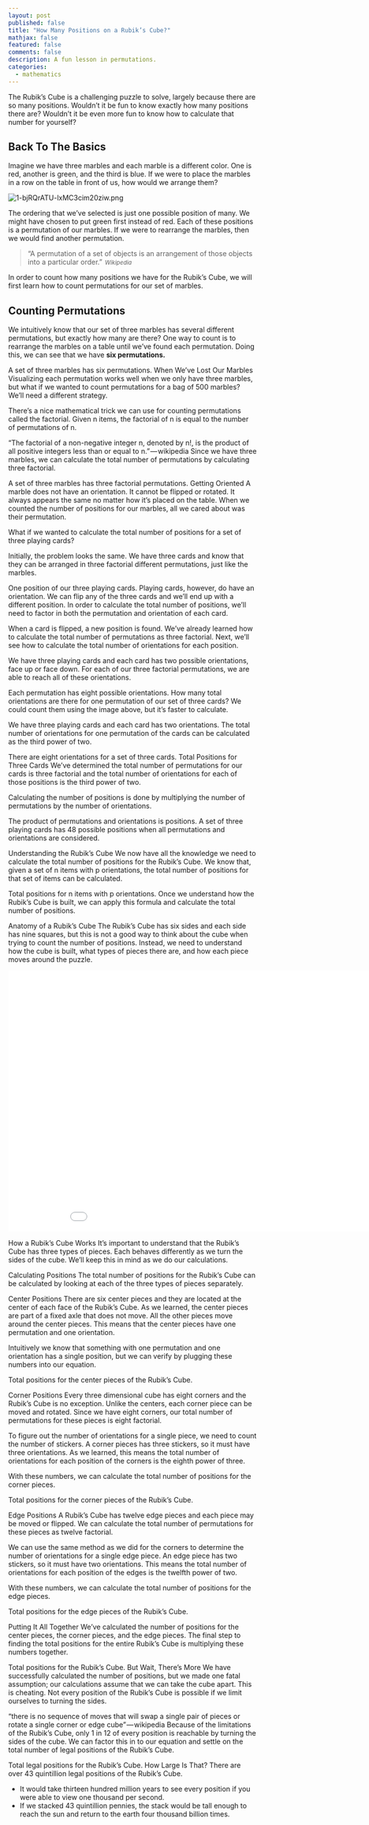```yaml
---
layout: post
published: false
title: "How Many Positions on a Rubik’s Cube?"
mathjax: false
featured: false
comments: false
description: A fun lesson in permutations.
categories: 
  - mathematics
---
```


The Rubik’s Cube is a challenging puzzle to solve, largely because there are so many positions. Wouldn’t it be fun to know exactly how many positions there are? Wouldn’t it be even more fun to know how to calculate that number for yourself?

## **Back To The Basics**

Imagine we have three marbles and each marble is a different color. One is red, another is green, and the third is blue. If we were to place the marbles in a row on the table in front of us, how would we arrange them?

![1-bjRQrATU-lxMC3cim20ziw.png](/images/1-bjRQrATU-lxMC3cim20ziw.png)

The ordering that we’ve selected is just one possible position of many. We might have chosen to put green first instead of red. Each of these positions is a permutation of our marbles. If we were to rearrange the marbles, then we would find another permutation.

> “A permutation of a set of objects is an arrangement of those objects into a particular order.” 
><cite><small>Wikipedia</small></cite>

In order to count how many positions we have for the Rubik’s Cube, we will first learn how to count permutations for our set of marbles.

## **Counting Permutations**

We intuitively know that our set of three marbles has several different permutations, but exactly how many are there? One way to count is to rearrange the marbles on a table until we’ve found each permutation. Doing this, we can see that we have **six permutations.**



A set of three marbles has six permutations.
When We’ve Lost Our Marbles
Visualizing each permutation works well when we only have three marbles, but what if we wanted to count permutations for a bag of 500 marbles? We’ll need a different strategy.

There’s a nice mathematical trick we can use for counting permutations called the factorial. Given n items, the factorial of n is equal to the number of permutations of n.

“The factorial of a non-negative integer n, denoted by n!, is the product of all positive integers less than or equal to n.” — wikipedia
Since we have three marbles, we can calculate the total number of permutations by calculating three factorial.


A set of three marbles has three factorial permutations.
Getting Oriented
A marble does not have an orientation. It cannot be flipped or rotated. It always appears the same no matter how it’s placed on the table. When we counted the number of positions for our marbles, all we cared about was their permutation.

What if we wanted to calculate the total number of positions for a set of three playing cards?

Initially, the problem looks the same. We have three cards and know that they can be arranged in three factorial different permutations, just like the marbles.


One position of our three playing cards.
Playing cards, however, do have an orientation. We can flip any of the three cards and we’ll end up with a different position. In order to calculate the total number of positions, we’ll need to factor in both the permutation and orientation of each card.


When a card is flipped, a new position is found.
We’ve already learned how to calculate the total number of permutations as three factorial. Next, we’ll see how to calculate the total number of orientations for each position.

We have three playing cards and each card has two possible orientations, face up or face down. For each of our three factorial permutations, we are able to reach all of these orientations.


Each permutation has eight possible orientations.
How many total orientations are there for one permutation of our set of three cards? We could count them using the image above, but it’s faster to calculate.

We have three playing cards and each card has two orientations. The total number of orientations for one permutation of the cards can be calculated as the third power of two.


There are eight orientations for a set of three cards.
Total Positions for Three Cards
We’ve determined the total number of permutations for our cards is three factorial and the total number of orientations for each of those positions is the third power of two.

Calculating the number of positions is done by multiplying the number of permutations by the number of orientations.

The product of permutations and orientations is positions.
A set of three playing cards has 48 possible positions when all permutations and orientations are considered.

Understanding the Rubik’s Cube
We now have all the knowledge we need to calculate the total number of positions for the Rubik’s Cube. We know that, given a set of n items with p orientations, the total number of positions for that set of items can be calculated.


Total positions for n items with p orientations.
Once we understand how the Rubik’s Cube is built, we can apply this formula and calculate the total number of positions.

Anatomy of a Rubik’s Cube
The Rubik’s Cube has six sides and each side has nine squares, but this is not a good way to think about the cube when trying to count the number of positions. Instead, we need to understand how the cube is built, what types of pieces there are, and how each piece moves around the puzzle.

<iframe width="940" height="529" src="//www.youtube.com/embed/1p0qN1_qWoA?theme=light&amp;color=white" frameborder="0" allowfullscreen> </iframe>


How a Rubik’s Cube Works
It’s important to understand that the Rubik’s Cube has three types of pieces. Each behaves differently as we turn the sides of the cube. We’ll keep this in mind as we do our calculations.

Calculating Positions
The total number of positions for the Rubik’s Cube can be calculated by looking at each of the three types of pieces separately.

Center Positions
There are six center pieces and they are located at the center of each face of the Rubik’s Cube. As we learned, the center pieces are part of a fixed axle that does not move. All the other pieces move around the center pieces. This means that the center pieces have one permutation and one orientation.

Intuitively we know that something with one permutation and one orientation has a single position, but we can verify by plugging these numbers into our equation.


Total positions for the center pieces of the Rubik’s Cube.

Corner Positions
Every three dimensional cube has eight corners and the Rubik’s Cube is no exception. Unlike the centers, each corner piece can be moved and rotated. Since we have eight corners, our total number of permutations for these pieces is eight factorial.

To figure out the number of orientations for a single piece, we need to count the number of stickers. A corner pieces has three stickers, so it must have three orientations. As we learned, this means the total number of orientations for each position of the corners is the eighth power of three.

With these numbers, we can calculate the total number of positions for the corner pieces.


Total positions for the corner pieces of the Rubik’s Cube.

Edge Positions
A Rubik’s Cube has twelve edge pieces and each piece may be moved or flipped. We can calculate the total number of permutations for these pieces as twelve factorial.

We can use the same method as we did for the corners to determine the number of orientations for a single edge piece. An edge piece has two stickers, so it must have two orientations. This means the total number of orientations for each position of the edges is the twelfth power of two.

With these numbers, we can calculate the total number of positions for the edge pieces.


Total positions for the edge pieces of the Rubik’s Cube.

Putting It All Together
We’ve calculated the number of positions for the center pieces, the corner pieces, and the edge pieces. The final step to finding the total positions for the entire Rubik’s Cube is multiplying these numbers together.


Total positions for the Rubik’s Cube.
But Wait, There’s More
We have successfully calculated the number of positions, but we made one fatal assumption; our calculations assume that we can take the cube apart. This is cheating. Not every position of the Rubik’s Cube is possible if we limit ourselves to turning the sides.

“there is no sequence of moves that will swap a single pair of pieces or rotate a single corner or edge cube” — wikipedia
Because of the limitations of the Rubik’s Cube, only 1 in 12 of every position is reachable by turning the sides of the cube. We can factor this in to our equation and settle on the total number of legal positions of the Rubik’s Cube.


Total legal positions for the Rubik’s Cube.
How Large Is That?
There are over 43 quintillion legal positions of the Rubik’s Cube.


- It would take thirteen hundred million years to see every position if you were able to view one thousand per second.
- If we stacked 43 quintillion pennies, the stack would be tall enough to reach the sun and return to the earth four thousand billion times.